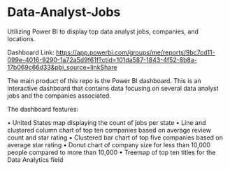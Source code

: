 # Data-Analyst-Jobs
Utilizing Power BI to display top data analyst jobs, companies, and locations. 

Dashboard Link: https://app.powerbi.com/groups/me/reports/9bc7cd11-099e-4016-9290-1a72a5d9f61f?ctid=101da587-1843-4f52-8b8a-17b069c66d33&pbi_source=linkShare

The main product of this repo is the Power BI dashboard. This is an interactive dashboard that contains data focusing on several data analyst jobs and the companies associated. 

The dashboard features:

•	United States map displaying the count of jobs per state
•	Line and clustered column chart of top ten companies based on average review count and star rating
•	Clustered bar chart of top five companies based on average star rating
•	Donut chart of company size for less than 10,000 people compared to more than 10,000 
•	Treemap of top ten titles for the Data Analytics field


